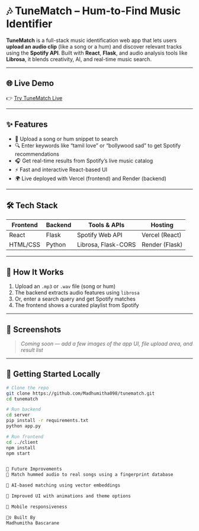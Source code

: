 # 🎶 TuneMatch – Hum-to-Find Music Identifier

**TuneMatch** is a full-stack music identification web app that lets users **upload an audio clip** (like a song or a hum) and discover relevant tracks using the **Spotify API**. Built with **React**, **Flask**, and audio analysis tools like **Librosa**, it blends creativity, AI, and real-time music search.

---

## 🌐 Live Demo

👉 [Try TuneMatch Live](https://tunematch.vercel.app)

---

## ✨ Features

- 🎤 Upload a song or hum snippet to search
- 🔍 Enter keywords like “tamil love” or “bollywood sad” to get Spotify recommendations
- 🎧 Get real-time results from Spotify’s live music catalog
- ⚡ Fast and interactive React-based UI
- 🌍 Live deployed with Vercel (frontend) and Render (backend)

---

## 🛠 Tech Stack

| Frontend | Backend | Tools & APIs | Hosting |
|----------|---------|--------------|---------|
| React    | Flask   | Spotify Web API | Vercel (React) |
| HTML/CSS | Python  | Librosa, Flask-CORS | Render (Flask) |

---

## 🧪 How It Works

1. Upload an `.mp3` or `.wav` file (song or hum)
2. The backend extracts audio features using `librosa`
3. Or, enter a search query and get Spotify matches
4. The frontend shows a curated playlist from Spotify

---

## 📸 Screenshots

> *Coming soon — add a few images of the app UI, file upload area, and result list*

---

## 🚀 Getting Started Locally

```bash
# Clone the repo
git clone https://github.com/Madhumitha098/tunematch.git
cd tunematch

# Run backend
cd server
pip install -r requirements.txt
python app.py

# Run frontend
cd ../client
npm install
npm start


🧠 Future Improvements
🎼 Match hummed audio to real songs using a fingerprint database

🔁 AI-based matching using vector embeddings

🎨 Improved UI with animations and theme options

📱 Mobile responsiveness

🙋‍♀️ Built By
Madhumitha Bascarane

